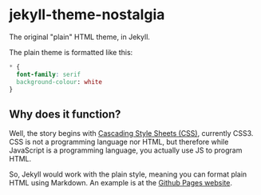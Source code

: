 # jekyll-theme-nostalgia
The original "plain" HTML theme, in Jekyll.

The plain theme is formatted like this:
```css
* {
  font-family: serif
  background-colour: white
}
```

## Why does it function?




Well, the story begins with [Cascading Style Sheets (CSS)](https://en.wikipedia.org/wiki/CSS), currently CSS3. CSS is not a programming language nor HTML, but therefore while JavaScript is a programming language, you actually use JS to program HTML.

So, Jekyll would work with the plain style, meaning you can format plain HTML using Markdown. An example is at the [Github Pages website](https://tyler887.github.io/jekyll-theme-nostalgia).
